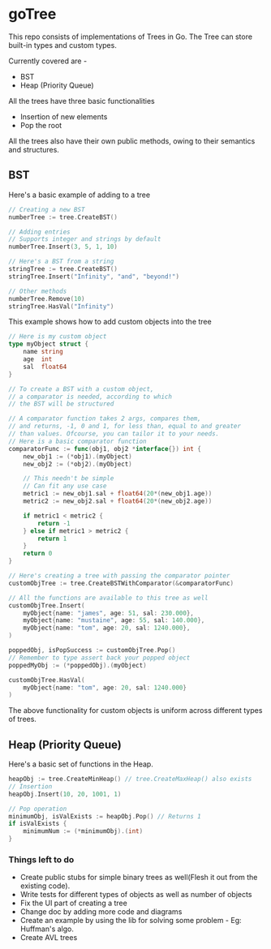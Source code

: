 # goTree

This repo consists of implementations of Trees in Go.
The Tree can store built-in types and custom types.

Currently covered are -
- BST
- Heap (Priority Queue)

All the trees have three basic functionalities
- Insertion of new elements
- Pop the root

All the trees also have their own public methods, owing to their semantics and structures.

## BST

Here's a basic example of adding to a tree
```go
// Creating a new BST
numberTree := tree.CreateBST()

// Adding entries
// Supports integer and strings by default
numberTree.Insert(3, 5, 1, 10)

// Here's a BST from a string
stringTree := tree.CreateBST()
stringTree.Insert("Infinity", "and", "beyond!") 

// Other methods
numberTree.Remove(10)
stringTree.HasVal("Infinity")
```

This example shows how to add custom objects into the tree
```go
// Here is my custom object
type myObject struct {
	name string
	age  int
	sal  float64
}

// To create a BST with a custom object,
// a comparator is needed, according to which
// the BST will be structured

// A comparator function takes 2 args, compares them,
// and returns, -1, 0 and 1, for less than, equal to and greater
// than values. Ofcourse, you can tailor it to your needs.
// Here is a basic comparator function 
comparatorFunc := func(obj1, obj2 *interface{}) int {
    new_obj1 := (*obj1).(myObject)
    new_obj2 := (*obj2).(myObject)

    // This needn't be simple
    // Can fit any use case
    metric1 := new_obj1.sal + float64(20*(new_obj1.age))
    metric2 := new_obj2.sal + float64(20*(new_obj2.age))

    if metric1 < metric2 {
        return -1
    } else if metric1 > metric2 {
        return 1
    } 
    return 0
}

// Here's creating a tree with passing the comparator pointer
customObjTree := tree.CreateBSTWithComparator(&comparatorFunc)

// All the functions are available to this tree as well
customObjTree.Insert(
    myObject{name: "james", age: 51, sal: 230.000},
    myObject{name: "mustaine", age: 55, sal: 140.000},
    myObject{name: "tom", age: 20, sal: 1240.000},
)

poppedObj, isPopSuccess := customObjTree.Pop()
// Remember to type assert back your popped object
poppedMyObj := (*poppedObj).(myObject)

customObjTree.HasVal(
    myObject{name: "tom", age: 20, sal: 1240.000}
)
```
The above functionality for custom objects is uniform across 
different types of trees.

## Heap (Priority Queue)
Here's a basic set of functions in the Heap.

```go
heapObj := tree.CreateMinHeap() // tree.CreateMaxHeap() also exists
// Insertion
heapObj.Insert(10, 20, 1001, 1)

// Pop operation
minimumObj, isValExists := heapObj.Pop() // Returns 1
if isValExists {
    minimumNum := (*minimumObj).(int)
}
```

### Things left to do
- Create public stubs for simple binary trees as well(Flesh it out from the existing code).
- Write tests for different types of objects as well as number of objects
- Fix the UI part of creating a tree
- Change doc by adding more code and diagrams
- Create an example by using the lib for solving some problem - Eg: Huffman's algo. 
- Create AVL trees
